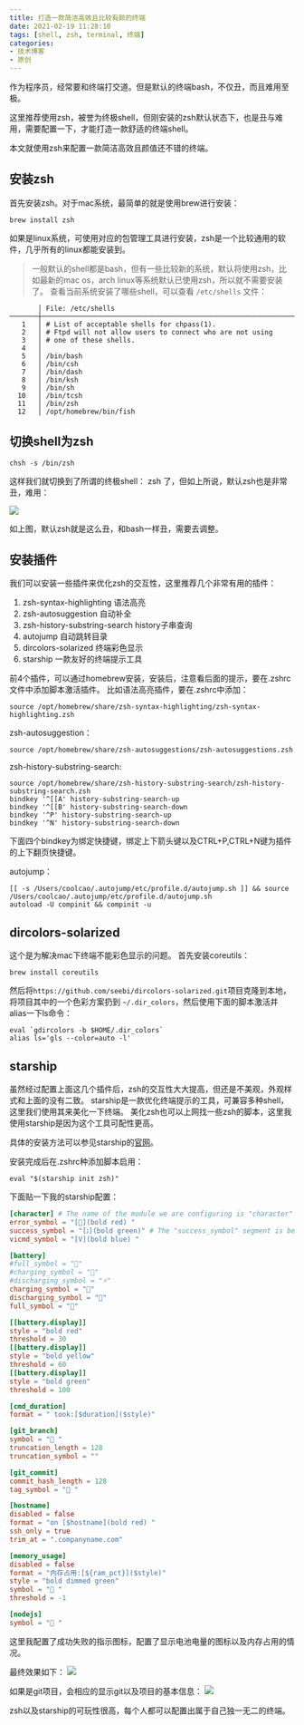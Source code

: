 ```yaml
---
title: 打造一款简洁高效且比较有颜的终端
date: 2021-02-19 11:28:10
tags: [shell, zsh, terminal, 终端]
categories:
- 技术博客
- 原创
---
```


作为程序员，经常要和终端打交道。但是默认的终端bash，不仅丑，而且难用至极。

这里推荐使用zsh，被誉为终极shell，但刚安装的zsh默认状态下，也是丑与难用，需要配置一下，才能打造一款舒适的终端shell。

本文就使用zsh来配置一款简洁高效且颜值还不错的终端。

<!-- more -->

## 安装zsh
首先安装zsh。对于mac系统，最简单的就是使用brew进行安装：

```
brew install zsh
```

如果是linux系统，可使用对应的包管理工具进行安装，zsh是一个比较通用的软件，几乎所有的linux都能安装到。

> 一般默认的shell都是bash，但有一些比较新的系统，默认将使用zsh，比如最新的mac os，arch linux等系统默认已使用zsh，所以就不需要安装了。
> 查看当前系统安装了哪些shell，可以查看 `/etc/shells` 文件：
```
       │ File: /etc/shells
───────┼──────────────────────────────────────────────────────────────────────────
   1   │ # List of acceptable shells for chpass(1).
   2   │ # Ftpd will not allow users to connect who are not using
   3   │ # one of these shells.
   4   │
   5   │ /bin/bash
   6   │ /bin/csh
   7   │ /bin/dash
   8   │ /bin/ksh
   9   │ /bin/sh
  10   │ /bin/tcsh
  11   │ /bin/zsh
  12   │ /opt/homebrew/bin/fish
```

## 切换shell为zsh
```
chsh -s /bin/zsh
```

这样我们就切换到了所谓的终极shell： zsh 了，但如上所说，默认zsh也是非常丑，难用：

![](https://img-vnote-1251075307.cos.ap-beijing.myqcloud.com/1613710489_20210219114258051_2082537145.png)

如上图，默认zsh就是这么丑，和bash一样丑，需要去调整。

## 安装插件
我们可以安装一些插件来优化zsh的交互性，这里推荐几个非常有用的插件：

1. zsh-syntax-highlighting              语法高亮
2. zsh-autosuggestion                   自动补全
3. zsh-history-substring-search         history子串查询
4. autojump                             自动跳转目录
5. dircolors-solarized                  终端彩色显示
6. starship                             一款友好的终端提示工具

前4个插件，可以通过homebrew安装，安装后，注意看后面的提示，要在.zshrc文件中添加脚本激活插件。
比如语法高亮插件，要在.zshrc中添加：
```
source /opt/homebrew/share/zsh-syntax-highlighting/zsh-syntax-highlighting.zsh
```

zsh-autosuggestion：
```
source /opt/homebrew/share/zsh-autosuggestions/zsh-autosuggestions.zsh
```

zsh-history-substring-search:
```
source /opt/homebrew/share/zsh-history-substring-search/zsh-history-substring-search.zsh
bindkey '^[[A' history-substring-search-up
bindkey '^[[B' history-substring-search-down
bindkey '^P' history-substring-search-up
bindkey '^N' history-substring-search-down

```

下面四个bindkey为绑定快捷键，绑定上下箭头键以及CTRL+P,CTRL+N键为插件的上下翻页快捷键。

autojump：
```
[[ -s /Users/coolcao/.autojump/etc/profile.d/autojump.sh ]] && source /Users/coolcao/.autojump/etc/profile.d/autojump.sh
autoload -U compinit && compinit -u
```

## dircolors-solarized
这个是为解决mac下终端不能彩色显示的问题。
首先安装coreutils：
```
brew install coreutils
```
然后将`https://github.com/seebi/dircolors-solarized.git`项目克隆到本地，将项目其中的一个色彩方案扔到 `~/.dir_colors`，然后使用下面的脚本激活并alias一下ls命令：
```
eval `gdircolors -b $HOME/.dir_colors`
alias ls='gls --color=auto -l'
```

## starship
虽然经过配置上面这几个插件后，zsh的交互性大大提高，但还是不美观，外观样式和上面的没有二致。
starship是一款优化终端提示的工具，可兼容多种shell，这里我们使用其来美化一下终端。
美化zsh也可以上网找一些zsh的脚本，这里我使用starship是因为这个工具可配性更高。

具体的安装方法可以参见starship的[官网](https://starship.rs/zh-cn/guide/)。

安装完成后在.zshrc种添加脚本启用：
```
eval "$(starship init zsh)"
```

下面贴一下我的starship配置：

```toml
[character] # The name of the module we are configuring is "character"
error_symbol = "[](bold red) " 
success_symbol = "[גּ](bold green)" # The "success_symbol" segment is being set to "➜" with the color "bold green"
vicmd_symbol = "[V](bold blue) " 

[battery]
#full_symbol = "🔋"
#charging_symbol = "🔌"
#discharging_symbol = "⚡️️"
charging_symbol = ""
discharging_symbol = ""
full_symbol = ""

[[battery.display]]
style = "bold red"
threshold = 30
[[battery.display]]
style = "bold yellow"
threshold = 60
[[battery.display]]
style = "bold green"
threshold = 100

[cmd_duration]
format = " took:[$duration]($style)"

[git_branch]
symbol = " "
truncation_length = 128
truncation_symbol = ""

[git_commit]
commit_hash_length = 128
tag_symbol = " "

[hostname]
disabled = false
format = "on [$hostname](bold red) "
ssh_only = true
trim_at = ".companyname.com"

[memory_usage]
disabled = false
format = "内存占用:[${ram_pct}]($style)"
style = "bold dimmed green"
symbol = " "
threshold = -1

[nodejs]
symbol = " "

```

这里我配置了成功失败的指示图标，配置了显示电池电量的图标以及内存占用的情况。

最终效果如下：
![](https://img-vnote-1251075307.cos.ap-beijing.myqcloud.com/1613710490_20210219124808936_1513317209.png)

如果是git项目，会相应的显示git以及项目的基本信息：
![](https://img-vnote-1251075307.cos.ap-beijing.myqcloud.com/1613710491_20210219124922250_1673500242.png)


zsh以及starship的可玩性很高，每个人都可以配置出属于自己独一无二的终端。
